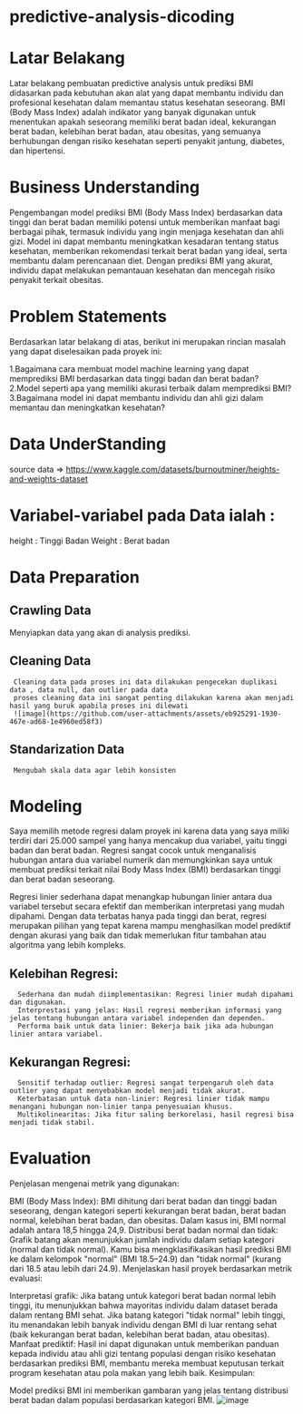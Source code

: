 # predictive-analysis-dicoding

# Latar Belakang

Latar belakang pembuatan predictive analysis untuk prediksi BMI didasarkan pada kebutuhan akan alat yang dapat membantu individu dan profesional kesehatan dalam memantau status kesehatan seseorang. BMI (Body Mass Index) adalah indikator yang banyak digunakan untuk menentukan apakah seseorang memiliki berat badan ideal, kekurangan berat badan, kelebihan berat badan, atau obesitas, yang semuanya berhubungan dengan risiko kesehatan seperti penyakit jantung, diabetes, dan hipertensi.

# Business Understanding
Pengembangan model prediksi BMI (Body Mass Index) berdasarkan data tinggi dan berat badan memiliki potensi untuk memberikan manfaat bagi berbagai pihak, termasuk individu yang ingin menjaga kesehatan dan ahli gizi. Model ini dapat membantu meningkatkan kesadaran tentang status kesehatan, memberikan rekomendasi terkait berat badan yang ideal, serta membantu dalam perencanaan diet. Dengan prediksi BMI yang akurat, individu dapat melakukan pemantauan kesehatan dan mencegah risiko penyakit terkait obesitas.

# Problem Statements
Berdasarkan latar belakang di atas, berikut ini merupakan rincian masalah yang dapat diselesaikan pada proyek ini:

1.Bagaimana cara membuat model machine learning yang dapat memprediksi BMI berdasarkan data tinggi badan dan berat badan?</br>
2.Model seperti apa yang memiliki akurasi terbaik dalam memprediksi BMI?</br>
3.Bagaimana model ini dapat membantu individu dan ahli gizi dalam memantau dan meningkatkan kesehatan?

# Data UnderStanding
source data => https://www.kaggle.com/datasets/burnoutminer/heights-and-weights-dataset
# Variabel-variabel pada Data ialah :
height : Tinggi Badan
Weight : Berat badan

# Data Preparation
  ## Crawling Data
  Menyiapkan data yang akan di analysis prediksi.
  ## Cleaning Data
     Cleaning data pada proses ini data dilakukan pengecekan duplikasi data , data null, dan outlier pada data
     proses cleaning data ini sangat penting dilakukan karena akan menjadi hasil yang buruk apabila proses ini dilewati
     ![image](https://github.com/user-attachments/assets/eb925291-1930-467e-ad68-1e4960ed58f3)

  ## Standarization Data
     Mengubah skala data agar lebih konsisten
# Modeling
Saya memilih metode regresi dalam proyek ini karena data yang saya miliki terdiri dari 25.000 sampel yang hanya mencakup dua variabel, yaitu tinggi badan dan berat badan. Regresi sangat cocok untuk menganalisis hubungan antara dua variabel numerik dan memungkinkan saya untuk membuat prediksi terkait nilai Body Mass Index (BMI) berdasarkan tinggi dan berat badan seseorang.

Regresi linier sederhana dapat menangkap hubungan linier antara dua variabel tersebut secara efektif dan memberikan interpretasi yang mudah dipahami. Dengan data terbatas hanya pada tinggi dan berat, regresi merupakan pilihan yang tepat karena mampu menghasilkan model prediktif dengan akurasi yang baik dan tidak memerlukan fitur tambahan atau algoritma yang lebih kompleks.
  ## Kelebihan Regresi:
      Sederhana dan mudah diimplementasikan: Regresi linier mudah dipahami dan digunakan.
      Interprestasi yang jelas: Hasil regresi memberikan informasi yang jelas tentang hubungan antara variabel independen dan dependen.
      Performa baik untuk data linier: Bekerja baik jika ada hubungan linier antara variabel.
  ## Kekurangan Regresi:

      Sensitif terhadap outlier: Regresi sangat terpengaruh oleh data outlier yang dapat menyebabkan model menjadi tidak akurat.
      Keterbatasan untuk data non-linier: Regresi linier tidak mampu menangani hubungan non-linier tanpa penyesuaian khusus.
      Multikolinearitas: Jika fitur saling berkorelasi, hasil regresi bisa menjadi tidak stabil.
# Evaluation
Penjelasan mengenai metrik yang digunakan:

BMI (Body Mass Index): BMI dihitung dari berat badan dan tinggi badan seseorang, dengan kategori seperti kekurangan berat badan, berat badan normal, kelebihan berat badan, dan obesitas. Dalam kasus ini, BMI normal adalah antara 18,5 hingga 24,9.
Distribusi berat badan normal dan tidak: Grafik batang akan menunjukkan jumlah individu dalam setiap kategori (normal dan tidak normal). Kamu bisa mengklasifikasikan hasil prediksi BMI ke dalam kelompok "normal" (BMI 18.5–24.9) dan "tidak normal" (kurang dari 18.5 atau lebih dari 24.9).
Menjelaskan hasil proyek berdasarkan metrik evaluasi:

Interpretasi grafik: Jika batang untuk kategori berat badan normal lebih tinggi, itu menunjukkan bahwa mayoritas individu dalam dataset berada dalam rentang BMI sehat. Jika batang kategori "tidak normal" lebih tinggi, itu menandakan lebih banyak individu dengan BMI di luar rentang sehat (baik kekurangan berat badan, kelebihan berat badan, atau obesitas).
Manfaat prediktif: Hasil ini dapat digunakan untuk memberikan panduan kepada individu atau ahli gizi tentang populasi dengan risiko kesehatan berdasarkan prediksi BMI, membantu mereka membuat keputusan terkait program kesehatan atau pola makan yang lebih baik.
Kesimpulan:

Model prediksi BMI ini memberikan gambaran yang jelas tentang distribusi berat badan dalam populasi berdasarkan kategori BMI.
![image](https://github.com/user-attachments/assets/940a44ed-9c15-4aca-8cc8-468a0170f32d)
